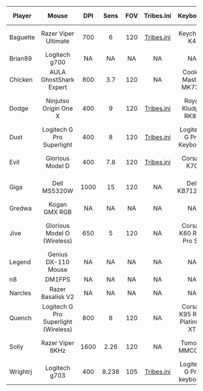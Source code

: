
|   Player    |                 Mouse                |    DPI    |    Sens    |    FOV    |               Tribes.ini               |          Keyboard           |        Headphones         |          Mousepad         |  Monitor HZ  |            Role             |
| ----------- | :----------------------------------: | :-------: | :--------: | :-------: | :------------------------------------: | :-------------------------: | :-----------------------: | :-----------------------: | :----------: | :-------------------------: |
| Baguette    | Razer Viper Ultimate                 | 700       | 6          | 120       | [Tribes.ini](/ini/baguette/tribes.ini) | Keychron K4                 | Steelseries Arctis 7      | Aritsan Zero Mousepad     | 165Hz        | Cap, O                      |
| Brian89     | Logitech g700                        | NA        | NA         | NA        | NA                                     | NA                          | NA                        | NA                        | NA           | NA                          |
| Chicken     | AULA GhostShark Expert               | 800       | 3.7        | 120       | NA                                     | Cooler Master MK730         | Logitech G Pro X wireless | Steelseries Qck           | 120Hz        | Cap, MD, O, HoF             |
| Dodge       | Ninjutso Origin One X                | 400       | 9          | 120       | [Tribes.ini](/ini/dodge/tribes.ini)    | Royal Kludge RK84           | Fostex t60rp              | Odin Gaming Infinity 2XL  | 240Hz        | LD, MD, O, HoF, Snipe, Flex |
| Dust        | Logitech G Pro Superlight            | 400       | 8          | 120       | [Tribes.ini](/ini/dust/tribes.ini)     | Logitech G Pro Keyboard     | Mackie MP-220             | Steelseries Qck Heavy     | 144Hz        | HoF, LD                     |
| Evil        | Glorious Model D                     | 400       | 7.8        | 120       | [Tribes.ini](/ini/evil/tribes.ini)     | Corsair K70                 | AKG K70                   | Artisan Hien Mousepad     | 280Hz        | Sniper                      | 
| Giga        | Dell MS5320W                         | 1000      | 15         | 120       | NA                                     | Dell KB7120W                | Logitech G Pro X Wireless | E-Sports Gaming Station   | 120Hz        | LD, MD, O                   |
| Gredwa      | Kogan GMX RGB                        | NA        | NA         | NA        | NA                                     | NA                          | NA                        | NA                        | NA           | NA                          |
| Jive        | Glorious Model O (Wireless)          | 650       | 5          | 120       | NA                                     | Corsair K60 RGB Pro SE      | Turtle Beach PX22 MLG     | Corsair MM350 Extended XL | 75Hz         | HoF, O, LD, Snipe           |
| Legend      | Genius DX-110 Mouse                  | NA        | NA         | NA        | NA                                     | NA                          | NA                        | NA                        | NA           | NA                          |
| n8          | DM1FPS                               | NA        | NA         | NA        | NA                                     | NA                          | NA                        | NA                        | NA           | NA                          |
| Narcles     | Razer Basalisk V2                    | NA        | NA         | NA        | NA                                     | NA                          | NA                        | NA                        | NA           | NA                          |
| Quench      | Logitech G Pro Superlight (Wireless) | 800       | 8          | 120       | NA                                     | Corsair K95 RGB Platinum XT | Hyperx Cloud Flight       | G440 mousepad             | 240Hz        | LD, MD, O, Flex, Snipe      |
| Solly       | Razer Viper 8KHz                     | 1600      | 2.26       | 120       | NA                                     | Tomoko MMC023               | Sennheiser HD 200 Pro     | Razer Goliathus Speed     | 144Hz        | Offense                     |
| Wrightrj    | Logitech g703                        | 400       | 8.238      | 105       | [Tribes.ini](/ini/wrightrj/tribes.ini) | Logitech G Pro keyboard     | G633 headphones           | Steelseries Qck Heavy     | 144Hz        | LD                          |
